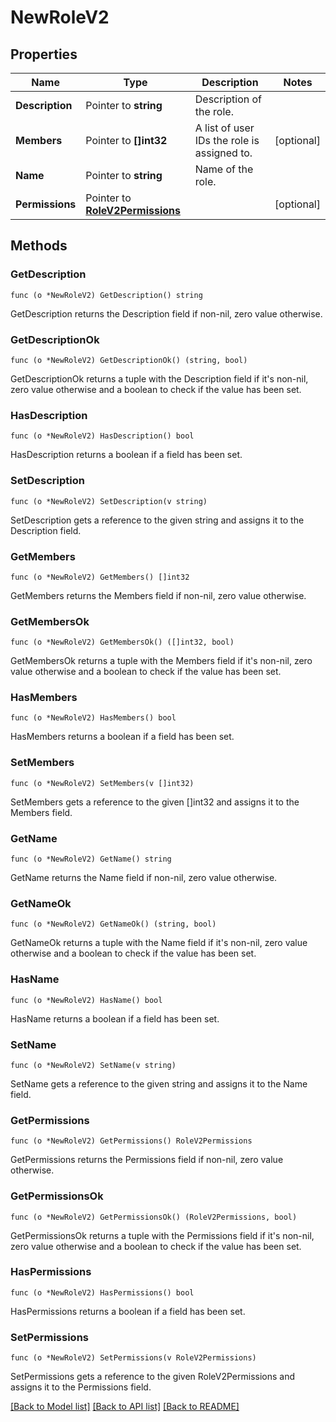 # NewRoleV2

## Properties

Name | Type | Description | Notes
------------ | ------------- | ------------- | -------------
**Description** | Pointer to **string** | Description of the role. | 
**Members** | Pointer to **[]int32** | A list of user IDs the role is assigned to. | [optional] 
**Name** | Pointer to **string** | Name of the role. | 
**Permissions** | Pointer to [**RoleV2Permissions**](RoleV2Permissions.md) |  | [optional] 

## Methods

### GetDescription

`func (o *NewRoleV2) GetDescription() string`

GetDescription returns the Description field if non-nil, zero value otherwise.

### GetDescriptionOk

`func (o *NewRoleV2) GetDescriptionOk() (string, bool)`

GetDescriptionOk returns a tuple with the Description field if it's non-nil, zero value otherwise
and a boolean to check if the value has been set.

### HasDescription

`func (o *NewRoleV2) HasDescription() bool`

HasDescription returns a boolean if a field has been set.

### SetDescription

`func (o *NewRoleV2) SetDescription(v string)`

SetDescription gets a reference to the given string and assigns it to the Description field.

### GetMembers

`func (o *NewRoleV2) GetMembers() []int32`

GetMembers returns the Members field if non-nil, zero value otherwise.

### GetMembersOk

`func (o *NewRoleV2) GetMembersOk() ([]int32, bool)`

GetMembersOk returns a tuple with the Members field if it's non-nil, zero value otherwise
and a boolean to check if the value has been set.

### HasMembers

`func (o *NewRoleV2) HasMembers() bool`

HasMembers returns a boolean if a field has been set.

### SetMembers

`func (o *NewRoleV2) SetMembers(v []int32)`

SetMembers gets a reference to the given []int32 and assigns it to the Members field.

### GetName

`func (o *NewRoleV2) GetName() string`

GetName returns the Name field if non-nil, zero value otherwise.

### GetNameOk

`func (o *NewRoleV2) GetNameOk() (string, bool)`

GetNameOk returns a tuple with the Name field if it's non-nil, zero value otherwise
and a boolean to check if the value has been set.

### HasName

`func (o *NewRoleV2) HasName() bool`

HasName returns a boolean if a field has been set.

### SetName

`func (o *NewRoleV2) SetName(v string)`

SetName gets a reference to the given string and assigns it to the Name field.

### GetPermissions

`func (o *NewRoleV2) GetPermissions() RoleV2Permissions`

GetPermissions returns the Permissions field if non-nil, zero value otherwise.

### GetPermissionsOk

`func (o *NewRoleV2) GetPermissionsOk() (RoleV2Permissions, bool)`

GetPermissionsOk returns a tuple with the Permissions field if it's non-nil, zero value otherwise
and a boolean to check if the value has been set.

### HasPermissions

`func (o *NewRoleV2) HasPermissions() bool`

HasPermissions returns a boolean if a field has been set.

### SetPermissions

`func (o *NewRoleV2) SetPermissions(v RoleV2Permissions)`

SetPermissions gets a reference to the given RoleV2Permissions and assigns it to the Permissions field.


[[Back to Model list]](../README.md#documentation-for-models) [[Back to API list]](../README.md#documentation-for-api-endpoints) [[Back to README]](../README.md)


